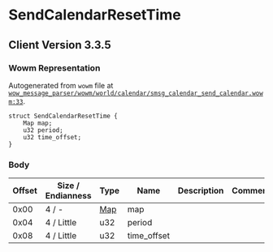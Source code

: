 # SendCalendarResetTime

## Client Version 3.3.5

### Wowm Representation

Autogenerated from `wowm` file at [`wow_message_parser/wowm/world/calendar/smsg_calendar_send_calendar.wowm:33`](https://github.com/gtker/wow_messages/tree/main/wow_message_parser/wowm/world/calendar/smsg_calendar_send_calendar.wowm#L33).
```rust,ignore
struct SendCalendarResetTime {
    Map map;
    u32 period;
    u32 time_offset;
}
```
### Body

| Offset | Size / Endianness | Type | Name | Description | Comment |
| ------ | ----------------- | ---- | ---- | ----------- | ------- |
| 0x00 | 4 / - | [Map](map.md) | map |  |  |
| 0x04 | 4 / Little | u32 | period |  |  |
| 0x08 | 4 / Little | u32 | time_offset |  |  |

